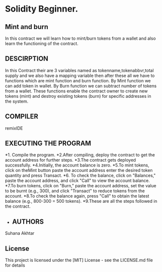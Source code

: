 # Solidity Beginner.

## Mint and burn
In this contract we will learn how to mint/burn tokens from a wallet and also learn the functioning of the contract.

## DESCIRPTION
In this Contract their are 3 variables named as tokenname,tokenabbvr,total supply and we also have a mapping variable then after these all we have to functions which are mint function and burn function.
By Mint function we can add token in wallet.
By Burn function we can subtract number of tokens from a wallet.
These functions enable the contract owner to create new tokens (mint) and destroy existing tokens (burn) for specific addresses in the system.

## COMPILER 
remixIDE 

## EXECUTING THE PROGRAM
*1. Compile the program.
*2.After compiling, deploy the contract to get the account address for further steps.
*3.The contract gets deployed successfully.
*4.Initially, the account balance is zero.
*5.To mint tokens, click on theMint button paste the account address enter the desired token quantity and press Transact.
*6. To check the balance, click on "Balances," paste the account address, and click "Call" to view the account balance.
*7.To burn tokens, click on "Burn," paste the account address, set the value to be burnt (e.g., 300), and click "Transact" to reduce tokens from the account.
*8.To check the balance again, press "Call" to obtain the latest balance (e.g., 800-300 = 500 tokens).
*9.These are all the steps followed in the contract.

* ## AUTHORS
Suhana Akhtar

## License
This project is licensed under the [MIT] License - see the LICENSE.md file for details
